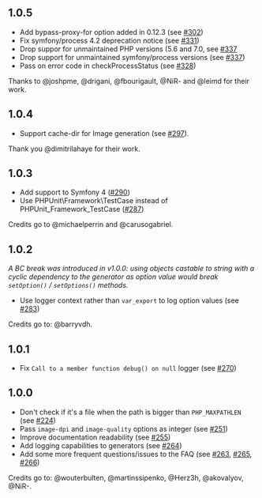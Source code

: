 ## 1.0.5

* Add bypass-proxy-for option added in 0.12.3 (see [#302](https://github.com/KnpLabs/snappy/pull/302))
* Fix symfony/process 4.2 deprecation notice (see [#331](https://github.com/KnpLabs/snappy/pull/331))
* Drop suppor for unmaintained PHP versions (5.6 and 7.0, see [#337](https://github.com/KnpLabs/snappy/pull/337)
* Drop support for unmaintained symfony/process versions (see [#337](https://github.com/KnpLabs/snappy/pull/337))
* Pass on error code in checkProcessStatus (see [#328](https://github.com/KnpLabs/snappy/pull/328))

Thanks to @joshpme, @drigani, @fbourigault, @NiR- and @leimd for their work.

## 1.0.4

* Support cache-dir for Image generation  (see [#297](https://github.com/KnpLabs/snappy/pull/297)).

Thank you @dimitrilahaye for their work.

## 1.0.3

* Add support to Symfony 4 ([#290](https://github.com/KnpLabs/snappy/pull/290))
* Use PHPUnit\Framework\TestCase instead of PHPUnit_Framework_TestCase ([#287](https://github.com/KnpLabs/snappy/pull/287))

Credits go to @michaelperrin and @carusogabriel.

## 1.0.2

*A BC break was introduced in v1.0.0: using objects castable to string with a cyclic dependency to the generator 
as option value would break `setOption()` / `setOptions()` methods.* 

* Use logger context rather than `var_export` to log option values (see [#283](https://github.com/KnpLabs/snappy/pull/283))

Credits go to: @barryvdh.

## 1.0.1

* Fix `Call to a member function debug() on null` logger (see [#270](https://github.com/KnpLabs/snappy/pull/270))

## 1.0.0

* Don't check if it's a file when the path is bigger than `PHP_MAXPATHLEN` (see [#224](https://github.com/KnpLabs/snappy/pull/224))
* Pass `image-dpi` and `image-quality` options as integer (see [#251](https://github.com/KnpLabs/snappy/pull/251))
* Improve documentation readability (see [#255](https://github.com/KnpLabs/snappy/pull/255))
* Add logging capabilities to generators (see [#264](https://github.com/KnpLabs/snappy/pull/264))
* Add some more frequent questions/issues to the FAQ (see [#263](https://github.com/KnpLabs/snappy/pull/263), [#265](https://github.com/KnpLabs/snappy/pull/265), [#266](https://github.com/KnpLabs/snappy/pull/266))

Credits go to: @wouterbulten, @martinssipenko, @Herz3h, @akovalyov, @NiR-.
